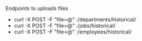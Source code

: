 

Endpoints to uploads files

* curl -X POST -F "file=@<path-file>" <ip>:<port>/departments/historical/
* curl -X POST -F "file=@<path-file>" <ip>:<port>/jobs/historical/
* curl -X POST -F "file=@<path-file>" <ip>:<port>/employees/historical/